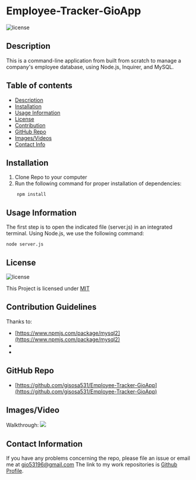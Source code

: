 # Employee-Tracker-GioApp
![license](https://img.shields.io/badge/License-MIT-yellow.svg)

## Description
This is a command-line application from built from scratch to manage a company's employee database, using Node.js, Inquirer, and MySQL.

## Table of contents

* [Description](#description)
* [Installation](#installation)
* [Usage Information](#usage)
* [License](#license) 
* [Contribution](#contribution)
* [GitHub Repo](#GitHub)
* [Images/Videos](#Images)
* [Contact Info](#questions)

## Installation
1. Clone Repo to your computer
2. Run the following command for proper installation of dependencies:
```
    npm install
```


## Usage Information
The first step is to open the indicated file (server.js) in an integrated terminal. 
Using Node.js, we use the following command:
```
node server.js 
```


## License
![license](https://img.shields.io/badge/License-MIT-yellow.svg)

This Project is licensed under [MIT](https://opensource.org/licenses/MIT)

## Contribution Guidelines
Thanks to:
* [https://www.npmjs.com/package/mysql2](https://www.npmjs.com/package/mysql2)
* []()
* []()

## GitHub Repo 
* [https://github.com/gisosa531/Employee-Tracker-GioApp](https://github.com/gisosa531/Employee-Tracker-GioApp)


## Images/Video
Walkthrough:
<img src=" " alt=" ">

## Contact Information
If you have any problems concerning the repo, please file an issue or email me at 
gio53196@gmail.com
The link to my work repositories is 
[Github Profile](https://github.com/gisosa531/).